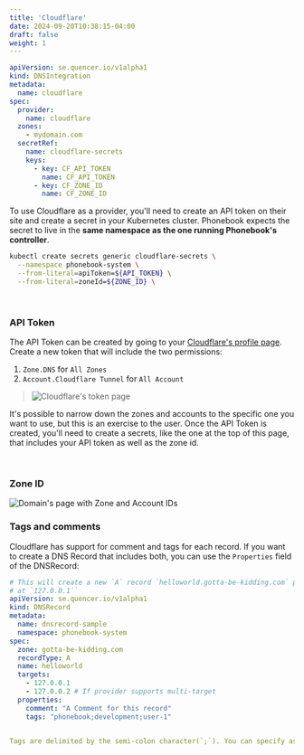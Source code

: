 ```yaml
---
title: 'Cloudflare'
date: 2024-09-20T10:38:15-04:00
draft: false
weight: 1
---
```


```yaml
apiVersion: se.quencer.io/v1alpha1
kind: DNSIntegration
metadata:
  name: cloudflare
spec:
  provider:
    name: cloudflare
  zones:
    - mydomain.com
  secretRef:
    name: cloudflare-secrets
    keys:
      - key: CF_API_TOKEN
        name: CF_API_TOKEN
      - key: CF_ZONE_ID
        name: CF_ZONE_ID
```

To use Cloudflare as a provider, you'll need to create an API token on their site and create a secret in your Kubernetes cluster. Phonebook expects the secret to live in the **same namespace as the one running Phonebook's controller**.

```sh
kubectl create secrets generic cloudflare-secrets \
  --namespace phonebook-system \
  --from-literal=apiToken=${API_TOKEN} \
  --from-literal=zoneId=${ZONE_ID} \
```

&nbsp;

### API Token

The API Token can be created by going to your [Cloudflare's profile page](https://dash.cloudflare.com/profile/api-tokens). Create a new token that will include the two permissions:

1. `Zone.DNS` for `All Zones`
2. `Account.Cloudflare Tunnel` for `All Account`

> ![Cloudflare's token page](./token-page.png)

It's possible to narrow down the zones and accounts to the specific one you want to use, but this is an exercise to the user. Once the API Token is created, you'll need to create a secrets, like the one at the top of this page, that includes your API token as well as the zone id.

&nbsp;

### Zone ID

![Domain's page with Zone and Account IDs](profile-page.png)

### Tags and comments

Cloudflare has support for comment and tags for each record. If you want to create a DNS Record that includes both, you can use the `Properties` field of the DNSRecord:

```yaml
# This will create a new `A` record `helloworld.gotta-be-kidding.com` pointing
# at `127.0.0.1``
apiVersion: se.quencer.io/v1alpha1
kind: DNSRecord
metadata:
  name: dnsrecord-sample
  namespace: phonebook-system
spec:
  zone: gotta-be-kidding.com
  recordType: A
  name: helloworld
  targets:
    - 127.0.0.1
    - 127.0.0.2 # If provider supports multi-target    
  properties:
    comment: "A Comment for this record"
    tags: "phonebook;development;user-1"


Tags are delimited by the semi-colon character(`;`). You can specify as many as you'd like.
